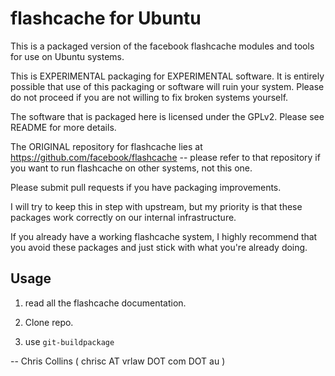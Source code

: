flashcache for Ubuntu
=====================

This is a packaged version of the facebook flashcache modules
and tools for use on Ubuntu systems.

This is EXPERIMENTAL packaging for EXPERIMENTAL software.  It is
entirely possible that use of this packaging or software will ruin
your system.  Please do not proceed if you are not willing to fix
broken systems yourself.

The software that is packaged here is licensed under the GPLv2.  Please see
README for more details.

The ORIGINAL repository for flashcache lies at 
https://github.com/facebook/flashcache -- please refer to that repository
if you want to run flashcache on other systems, not this one.

Please submit pull requests if you have packaging improvements.

I will try to keep this in step with upstream, but my priority is that
these packages work correctly on our internal infrastructure.

If you already have a working flashcache system, I highly recommend
that you avoid these packages and just stick with what you're already
doing.

Usage
-----

 1. read all the flashcache documentation.

 1. Clone repo.

 1. use `git-buildpackage`

-- Chris Collins ( chrisc AT vrlaw DOT com DOT au )

